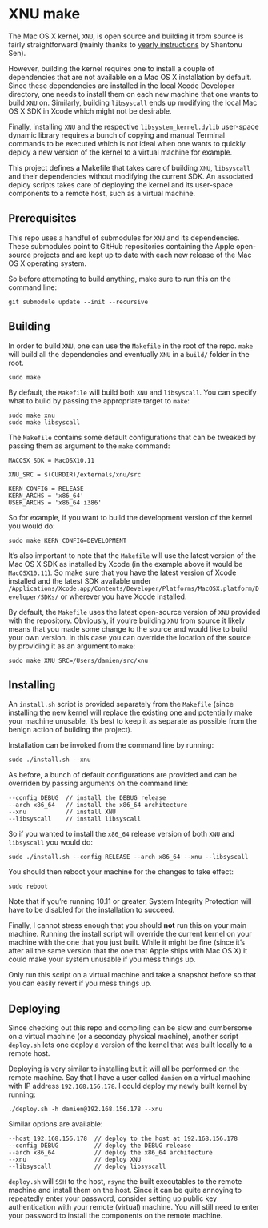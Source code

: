 # XNU make

The Mac OS X kernel, `XNU`, is open source and building it from source is fairly straightforward (mainly thanks to [yearly instructions](http://shantonu.blogspot.com) by Shantonu Sen).

However, building the kernel requires one to install a couple of dependencies that are not available on a Mac OS X installation by default. Since these dependencies are installed in the local Xcode Developer directory, one needs to install them on each new machine that one wants to build `XNU` on.
Similarly, building `libsyscall` ends up modifying the local Mac OS X SDK in Xcode which might not be desirable.

Finally, installing `XNU` and the respective `libsystem_kernel.dylib` user-space dynamic library requires a bunch of copying and manual Terminal commands to be executed which is not ideal when one wants to quickly deploy a new version of the kernel to a virtual machine for example.

This project defines a Makefile that takes care of building `XNU`, `libsyscall` and their dependencies without modifying the current SDK. An associated deploy scripts takes care of deploying the kernel and its user-space components to a remote host, such as a virtual machine.

## Prerequisites

This repo uses a handful of submodules for `XNU` and its dependencies. These submodules point to GitHub repositories containing the Apple open-source projects and are kept up to date with each new release of the Mac OS X operating system.

So before attempting to build anything, make sure to run this on the command line:

```
git submodule update --init --recursive
```

## Building

In order to build `XNU`, one can use the `Makefile` in the root of the repo. `make` will build all the dependencies and eventually `XNU` in a `build/` folder in the root.

```
sudo make
```

By default, the `Makefile` will build both `XNU` and `libsyscall`. You can specify what to build by passing the appropriate target to `make`:

```
sudo make xnu
sudo make libsyscall
```

The `Makefile` contains some default configurations that can be tweaked by passing them as argument to the `make` command:

```
MACOSX_SDK = MacOSX10.11

XNU_SRC = $(CURDIR)/externals/xnu/src

KERN_CONFIG = RELEASE
KERN_ARCHS = 'x86_64'
USER_ARCHS = 'x86_64 i386'
```

So for example, if you want to build the development version of the kernel you would do:

```
sudo make KERN_CONFIG=DEVELOPMENT
```

It’s also important to note that the `Makefile` will use the latest version of the Mac OS X SDK as installed by Xcode (in the example above it would be `MacOSX10.11`). So make sure that you have the latest version of Xcode installed and the latest SDK available under `/Applications/Xcode.app/Contents/Developer/Platforms/MacOSX.platform/Developer/SDKs/` or wherever you have Xcode installed.

By default, the `Makefile` uses the latest open-source version of `XNU` provided with the repository. Obviously, if you’re building `XNU` from source it likely means that you made some change to the source and would like to build your own version. In this case you can override the location of the source by providing it as an argument to `make`:

```
sudo make XNU_SRC=/Users/damien/src/xnu
```

## Installing

An `install.sh` script is provided separately from the `Makefile` (since installing the new kernel will replace the existing one and potentially make your machine unusable, it’s best to keep it as separate as possible from the benign action of building the project).

Installation can be invoked from the command line by running:

```
sudo ./install.sh --xnu
```

As before, a bunch of default configurations are provided and can be overriden by passing arguments on the command line:

```
--config DEBUG  // install the DEBUG release
--arch x86_64   // install the x86_64 architecture
--xnu           // install XNU
--libsyscall    // install libsyscall
```

So if you wanted to install the `x86_64` release version of both `XNU` and `libsyscall` you would do:

```
sudo ./install.sh --config RELEASE --arch x86_64 --xnu --libsyscall
```

You should then reboot your machine for the changes to take effect:

```
sudo reboot
```

Note that if you’re running 10.11 or greater, System Integrity Protection will have to be disabled for the installation to succeed.

Finally, I cannot stress enough that you should **not** run this on your main machine. Running the install script will override the current kernel on your machine with the one that you just built. While it might be fine (since it’s after all the same version that the one that Apple ships with Mac OS X) it could make your system unusable if you mess things up.

Only run this script on a virtual machine and take a snapshot before so that you can easily revert if you mess things up.

## Deploying

Since checking out this repo and compiling can be slow and cumbersome on a virtual machine (or a seconday physical machine), another script `deploy.sh` lets one deploy a version of the kernel that was built locally to a remote host.

Deploying is very similar to installing but it will all be performed on the remote machine. Say that I have a user called `damien` on a virtual machine with IP address `192.168.156.178`. I could deploy my newly built kernel by running:

```
./deploy.sh -h damien@192.168.156.178 --xnu
```

Similar options are available:

```
--host 192.168.156.178  // deploy to the host at 192.168.156.178
--config DEBUG          // deploy the DEBUG release
--arch x86_64           // deploy the x86_64 architecture
--xnu                   // deploy XNU
--libsyscall            // deploy libsyscall
```

`deploy.sh` will `SSH` to the host, `rsync` the built executables to the remote machine and install them on the host. Since it can be quite annoying to repeatedly enter your password, consider setting up public key authentication with your remote (virtual) machine. You will still need to enter your password to install the components on the remote machine.
